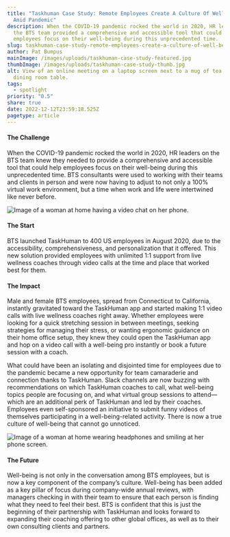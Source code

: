 ```yaml
---
title: "Taskhuman Case Study: Remote Employees Create A Culture Of Well-Being
  Amid Pandemic"
description: When the COVID-19 pandemic rocked the world in 2020, HR leaders on
  the BTS team provided a comprehensive and accessible tool that could help
  employees focus on their well-being during this unprecedented time.
slug: taskhuman-case-study-remote-employees-create-a-culture-of-well-being-amid-pandemic
author: Pat Bumpus
mainImage: /images/uploads/taskhuman-case-study-featured.jpg
thumbImage: /images/uploads/taskhuman-case-study-thumb.jpg
alt: View of an online meeting on a laptop screen next to a mug of tea on a
  dining room table.
tags:
  - spotlight
priority: "0.5"
share: true
date: 2022-12-12T23:59:18.525Z
pagetype: article
---
```

#### The Challenge

When the COVID-19 pandemic rocked the world in 2020, HR leaders on the BTS team knew they needed to provide a comprehensive and accessible tool that could help employees focus on their well-being during this unprecedented time. BTS consultants were used to working with their teams and clients in person and were now having to adjust to not only a 100% virtual work environment, but a time when work and life were intertwined like never before.

![Image of a woman at home having a video chat on her phone.](/images/uploads/taskhuman-case-study-01.jpg)

#### The Start

BTS launched TaskHuman to 400 US employees in August 2020, due to the accessibility, comprehensiveness, and personalization that it offered. This new solution provided employees with unlimited 1:1 support from live wellness coaches through video calls at the time and place that worked best for them.

#### The Impact

Male and female BTS employees, spread from Connecticut to California, instantly gravitated toward the TaskHuman app and started making 1:1 video calls with live wellness coaches right away. Whether employees were looking for a quick stretching session in between meetings, seeking strategies for managing their stress, or wanting ergonomic guidance on their home office setup, they knew they could open the TaskHuman app and hop on a video call with a well-being pro instantly or book a future session with a coach.

What could have been an isolating and disjointed time for employees due to the pandemic became a new opportunity for team camaraderie and connection thanks to TaskHuman. Slack channels are now buzzing with recommendations on which TaskHuman coaches to call, what well-being topics people are focusing on, and what virtual group sessions to attend—which are an additional perk of TaskHuman and led by their coaches. Employees even self-sponsored an initiative to submit funny videos of themselves participating in a well-being-related activity. There is now a true culture of well-being that cannot go unnoticed.

![Image of a woman at home wearing headphones and smiling at her phone screen.](/images/uploads/taskhuman-case-study-02.jpg)

#### The Future

Well-being is not only in the conversation among BTS employees, but is now a key component of the company’s culture. Well-being has been added as a key pillar of focus during company-wide annual reviews, with managers checking in with their team to ensure that each person is finding what they need to feel their best. BTS is confident that this is just the beginning of their partnership with TaskHuman and looks forward to expanding their coaching offering to other global offices, as well as to their own consulting clients and partners.